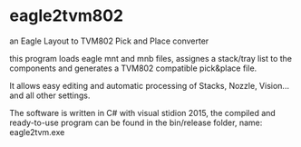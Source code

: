 # eagle2tvm802
an Eagle Layout to TVM802 Pick and Place converter

this program loads eagle mnt and mnb files,
assignes a stack/tray list to the components
and generates a TVM802 compatible pick&place file.

It allows easy editing and automatic processing
of Stacks, Nozzle, Vision... and all other settings.

The software is written in C# with visual stidion 2015,
the compiled and ready-to-use program can be found in the bin/release
folder, name: eagle2tvm.exe
